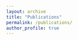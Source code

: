```yaml
---
layout: archive
title: "Publications"
permalink: /publications/
author_profile: true
---
```


<script src="https://bibbase.org/show?bib=https%3A%2F%2Fmmmarinho.github.io%2Ffiles%2Fmurilomarinho.bib&jsonp=1"></script> 
